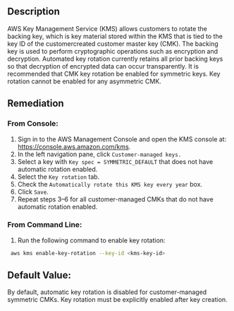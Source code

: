 ## Description

AWS Key Management Service (KMS) allows customers to rotate the backing key, which is key material stored within the KMS that is tied to the key ID of the customercreated customer master key (CMK). The backing key is used to perform cryptographic operations such as encryption and decryption. Automated key rotation currently retains all prior backing keys so that decryption of encrypted data can occur transparently. It is recommended that CMK key rotation be enabled for symmetric keys. Key rotation cannot be enabled for any asymmetric CMK.

## Remediation

### From Console:

1. Sign in to the AWS Management Console and open the KMS console at: https://console.aws.amazon.com/kms.
2. In the left navigation pane, click `Customer-managed keys.`
3. Select a key with `Key spec = SYMMETRIC_DEFAULT` that does not have automatic rotation enabled.
4. Select the `Key rotation` tab.
5. Check the `Automatically rotate this KMS key every year` box.
6. Click `Save`.
7. Repeat steps 3–6 for all customer-managed CMKs that do not have automatic rotation enabled.

### From Command Line:

1. Run the following command to enable key rotation:

```bash
 aws kms enable-key-rotation --key-id <kms-key-id>
```

## Default Value:

By default, automatic key rotation is disabled for customer-managed symmetric CMKs. Key rotation must be explicitly enabled after key creation.
